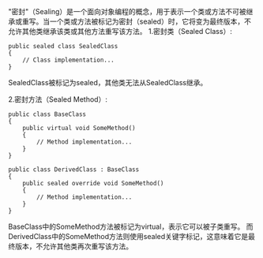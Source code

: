 "密封"（Sealing）是一个面向对象编程的概念，用于表示一个类或方法不可被继承或重写。当一个类或方法被标记为密封（sealed）时，它将变为最终版本，不允许其他类继承该类或其他方法重写该方法。
1.密封类（Sealed Class）:
```
public sealed class SealedClass
{
    // Class implementation...
}
```
SealedClass被标记为sealed，其他类无法从SealedClass继承。

2.密封方法（Sealed Method）:
```
public class BaseClass
{
    public virtual void SomeMethod()
    {
        // Method implementation...
    }
}

public class DerivedClass : BaseClass
{
    public sealed override void SomeMethod()
    {
        // Method implementation...
    }
}
```
BaseClass中的SomeMethod方法被标记为virtual，表示它可以被子类重写。
而DerivedClass中的SomeMethod方法则使用sealed关键字标记，这意味着它是最终版本，不允许其他类再次重写该方法。
